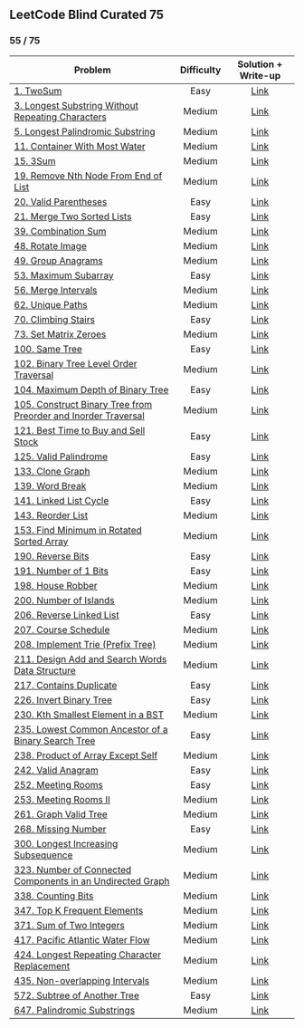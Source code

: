 ## LeetCode Blind Curated 75

### 55 / 75

**Problem** | **Difficulty** | **Solution + Write-up**
-- | :-: | :-:
[1. TwoSum](https://leetcode.com/problems/two-sum/) | Easy | [Link](https://github.com/david215/lc-blind-curated-75/tree/main/0001-TwoSum/)
[3. Longest Substring Without Repeating Characters](https://leetcode.com/problems/longest-substring-without-repeating-characters/) | Medium | [Link](https://github.com/david215/lc-blind-curated-75/tree/main/0003-LongestSubstringWithoutRepeatingCharacters/) |
[5. Longest Palindromic Substring](https://leetcode.com/problems/longest-palindromic-substring/) | Medium | [Link](https://github.com/david215/lc-blind-curated-75/tree/main/0005-LongestPalindromicSubstring/)
[11. Container With Most Water](https://leetcode.com/problems/container-with-most-water/) | Medium | [Link](https://github.com/david215/lc-blind-curated-75/tree/main/0011-ContainerWithMostWater/)
[15. 3Sum](https://leetcode.com/problems/3sum/) | Medium | [Link](https://github.com/david215/lc-blind-curated-75/tree/main/0015-3Sum/)
[19. Remove Nth Node From End of List](https://leetcode.com/problems/remove-nth-node-from-end-of-list/) | Medium | [Link](https://github.com/david215/lc-blind-curated-75/tree/main/0019-RemoveNthNodeFromEndOfList/)
[20. Valid Parentheses](https://leetcode.com/problems/valid-parentheses/) | Easy | [Link](https://github.com/david215/lc-blind-curated-75/tree/main/0020-ValidParentheses/)
[21. Merge Two Sorted Lists](https://leetcode.com/problems/merge-two-sorted-lists/) | Easy | [Link](https://github.com/david215/lc-blind-curated-75/tree/main/0021-MergeTwoSortedLists/)
[39. Combination Sum](https://leetcode.com/problems/combination-sum/) | Medium | [Link](https://github.com/david215/lc-blind-curated-75/tree/main/0039-CombinationSum/)
[48. Rotate Image](https://leetcode.com/problems/rotate-image/) | Medium | [Link](https://github.com/david215/lc-blind-curated-75/tree/main/0048-RotateImage/)
[49. Group Anagrams](https://leetcode.com/problems/group-anagrams/) | Medium | [Link](https://github.com/david215/lc-blind-curated-75/tree/main/0049-GroupAnagrams/)
[53. Maximum Subarray](https://leetcode.com/problems/maximum-subarray/) | Easy | [Link](https://github.com/david215/lc-blind-curated-75/tree/main/0053-MaximumSubarray/)
[56. Merge Intervals](https://leetcode.com/problems/merge-intervals/) | Medium | [Link](https://github.com/david215/lc-blind-curated-75/tree/main/0056-MergeIntervals/)
[62. Unique Paths](https://leetcode.com/problems/unique-paths/) | Medium | [Link](https://github.com/david215/lc-blind-curated-75/tree/main/0062-UniquePaths/)
[70. Climbing Stairs](https://leetcode.com/problems/climbing-stairs/) | Easy | [Link](https://github.com/david215/lc-blind-curated-75/tree/main/0070-ClimbingStairs/)
[73. Set Matrix Zeroes](https://leetcode.com/problems/set-matrix-zeroes/) | Medium | [Link](https://github.com/david215/lc-blind-curated-75/tree/main/0073-SetMatrixZeroes/)
[100. Same Tree](https://leetcode.com/problems/same-tree/) | Easy | [Link](https://github.com/david215/lc-blind-curated-75/tree/main/0100-SameTree/)
[102. Binary Tree Level Order Traversal](https://leetcode.com/problems/binary-tree-level-order-traversal/) | Medium | [Link](https://github.com/david215/lc-blind-curated-75/tree/main/0102-BinaryTreeLevelOrderTraversal/)
[104. Maximum Depth of Binary Tree](https://leetcode.com/problems/maximum-depth-of-binary-tree/) | Easy | [Link](https://github.com/david215/lc-blind-curated-75/tree/main/0104-MaximumDepthOfBinaryTree/)
[105. Construct Binary Tree from Preorder and Inorder Traversal](https://leetcode.com/problems/construct-binary-tree-from-preorder-and-inorder-traversal/) | Medium | [Link](https://github.com/david215/lc-blind-curated-75/tree/main/0105-ConstructBinaryTreeFromPreorderAndInorderTraversal/)
[121. Best Time to Buy and Sell Stock](https://leetcode.com/problems/best-time-to-buy-and-sell-stock/) | Easy | [Link](https://github.com/david215/lc-blind-curated-75/tree/main/0121-BestTimeToBuyAndSellStock/)
[125. Valid Palindrome](https://leetcode.com/problems/valid-palindrome/) | Easy | [Link](https://github.com/david215/lc-blind-curated-75/tree/main/0125-ValidPalindrome/)
[133. Clone Graph](https://leetcode.com/problems/clone-graph/) | Medium | [Link](https://github.com/david215/lc-blind-curated-75/tree/main/0133-CloneGraph/)
[139. Word Break](https://leetcode.com/problems/word-break/) | Medium | [Link](https://github.com/david215/lc-blind-curated-75/tree/main/0139-WordBreak/)
[141. Linked List Cycle](https://leetcode.com/problems/linked-list-cycle/) | Easy | [Link](https://github.com/david215/lc-blind-curated-75/tree/main/0141-LinkedListCycle/)
[143. Reorder List](https://leetcode.com/problems/reorder-list/) | Medium | [Link](https://github.com/david215/lc-blind-curated-75/tree/main/0143-ReorderList/)
[153. Find Minimum in Rotated Sorted Array](https://leetcode.com/problems/find-minimum-in-rotated-sorted-array/) | Medium | [Link](https://github.com/david215/lc-blind-curated-75/tree/main/0153-FindMinimumInRotatedSortedArray/)
[190. Reverse Bits](https://leetcode.com/problems/reverse-bits/) | Easy | [Link](https://github.com/david215/lc-blind-curated-75/tree/main/0190-ReverseBits/)
[191. Number of 1 Bits](https://leetcode.com/problems/number-of-1-bits/) | Easy | [Link](https://github.com/david215/lc-blind-curated-75/tree/main/0191-NumberOf1Bits/)
[198. House Robber](https://leetcode.com/problems/house-robber/) | Medium | [Link](https://github.com/david215/lc-blind-curated-75/tree/main/0198-HouseRobber/)
[200. Number of Islands](https://leetcode.com/problems/number-of-islands/) | Medium | [Link](https://github.com/david215/lc-blind-curated-75/tree/main/0200-NumberOfIslands/)
[206. Reverse Linked List](https://leetcode.com/problems/reverse-linked-list/) | Easy | [Link](https://github.com/david215/lc-blind-curated-75/tree/main/0206-ReverseLinkedList/)
[207. Course Schedule](https://leetcode.com/problems/course-schedule/) | Medium | [Link](https://github.com/david215/lc-blind-curated-75/tree/main/0207-CourseSchedule/)
[208. Implement Trie (Prefix Tree)](https://leetcode.com/problems/implement-trie-prefix-tree/) | Medium | [Link](https://github.com/david215/lc-blind-curated-75/tree/main/0208-ImplementTrie(PrefixTree)/)
[211. Design Add and Search Words Data Structure](https://leetcode.com/problems/design-add-and-search-words-data-structure/) | Medium | [Link](https://github.com/david215/lc-blind-curated-75/tree/main/0211-DesignAddAndSearchWordsDataStructure/)
[217. Contains Duplicate](https://leetcode.com/problems/contains-duplicate/) | Easy | [Link](https://github.com/david215/lc-blind-curated-75/tree/main/0217-ContainsDuplicate/)
[226. Invert Binary Tree](https://leetcode.com/problems/invert-binary-tree/) | Easy | [Link](https://github.com/david215/lc-blind-curated-75/tree/main/0226-InvertBinaryTree/)
[230. Kth Smallest Element in a BST](https://leetcode.com/problems/kth-smallest-element-in-a-bst/) | Medium | [Link](https://github.com/david215/lc-blind-curated-75/tree/main/0230-KthSmallestElementInABST/)
[235. Lowest Common Ancestor of a Binary Search Tree](https://leetcode.com/problems/lowest-common-ancestor-of-a-binary-search-tree/) | Easy | [Link](https://github.com/david215/lc-blind-curated-75/tree/main/0235-LowestCommonAncestorOfABinarySearchTree/)
[238. Product of Array Except Self](https://leetcode.com/problems/product-of-array-except-self/) | Medium | [Link](https://github.com/david215/lc-blind-curated-75/tree/main/0238-ProductOfArrayExceptSelf/)
[242. Valid Anagram](https://leetcode.com/problems/valid-anagram/) | Easy | [Link](https://github.com/david215/lc-blind-curated-75/tree/main/0242-ValidAnagram/)
[252. Meeting Rooms](https://leetcode.com/problems/meeting-rooms/) | Easy | [Link](https://github.com/david215/lc-blind-curated-75/tree/main/0252-MeetingRooms/)
[253. Meeting Rooms II](https://leetcode.com/problems/meeting-rooms-ii/) | Medium | [Link](https://github.com/david215/lc-blind-curated-75/tree/main/0253-MeetingRoomsII/)
[261. Graph Valid Tree](https://leetcode.com/problems/graph-valid-tree/) | Medium | [Link](https://github.com/david215/lc-blind-curated-75/tree/main/0261-GraphValidTree/)
[268. Missing Number](https://leetcode.com/problems/missing-number/) | Easy | [Link](https://github.com/david215/lc-blind-curated-75/tree/main/0268-MissingNumber/)
[300. Longest Increasing Subsequence](https://leetcode.com/problems/longest-increasing-subsequence/) | Medium | [Link](https://github.com/david215/lc-blind-curated-75/tree/main/0300-LongestIncreasingSubsequence/)
[323. Number of Connected Components in an Undirected Graph](https://leetcode.com/problems/number-of-connected-components-in-an-undirected-graph/) | Medium | [Link](https://github.com/david215/lc-blind-curated-75/tree/main/0323-NumberOfConnectedComponentsInAnUndirectedGraph/)
[338. Counting Bits](https://leetcode.com/problems/counting-bits/) | Medium | [Link](https://github.com/david215/lc-blind-curated-75/tree/main/0338-CountingBits/)
[347. Top K Frequent Elements](https://leetcode.com/problems/top-k-frequent-elements/) | Medium | [Link](https://github.com/david215/lc-blind-curated-75/tree/main/0347-TopKFrequentElements/)
[371. Sum of Two Integers](https://leetcode.com/problems/sum-of-two-integers/) | Medium | [Link](https://github.com/david215/lc-blind-curated-75/tree/main/0371-SumOfTwoIntegers/)
[417. Pacific Atlantic Water Flow](https://leetcode.com/problems/pacific-atlantic-water-flow/) | Medium | [Link](https://github.com/david215/lc-blind-curated-75/tree/main/0417-PacificAtlanticWaterFlow/)
[424. Longest Repeating Character Replacement](https://leetcode.com/problems/longest-repeating-character-replacement/) | Medium | [Link](https://github.com/david215/lc-blind-curated-75/tree/main/0424-LongestRepeatingCharacterReplacement/)
[435. Non-overlapping Intervals](https://leetcode.com/problems/non-overlapping-intervals/) | Medium | [Link](https://github.com/david215/lc-blind-curated-75/tree/main/0435-Non-OverlappingIntervals/)
[572. Subtree of Another Tree](https://leetcode.com/problems/subtree-of-another-tree/) | Easy | [Link](https://github.com/david215/lc-blind-curated-75/tree/main/0572-SubtreeOfAnotherTree/)
[647. Palindromic Substrings](https://leetcode.com/problems/palindromic-substrings/) | Medium | [Link](https://github.com/david215/lc-blind-curated-75/tree/main/0647-PalindromicSubstrings/)
